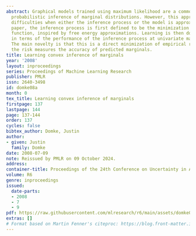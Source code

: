 ```yaml
---
abstract: Graphical models trained using maximum likelihood are a common tool for
  probabilistic inference of marginal distributions. However, this approach suffers
  difficulties when either the inference process or the model is approximate. In this
  paper, the inference process is first defined to be the minimization of a convex
  function, inspired by free energy approximations. Learning is then done directly
  in terms of the performance of the inference process at univariate marginal prediction.
  The main novelty is that this is a direct minimization of empirical risk, where
  the risk measures the accuracy of predicted marginals.
title: Learning convex inference of marginals
year: '2008'
layout: inproceedings
series: Proceedings of Machine Learning Research
publisher: PMLR
issn: 2640-3498
id: domke08a
month: 0
tex_title: Learning convex inference of marginals
firstpage: 137
lastpage: 144
page: 137-144
order: 137
cycles: false
bibtex_author: Domke, Justin
author:
- given: Justin
  family: Domke
date: 2008-07-09
note: Reissued by PMLR on 09 October 2024.
address:
container-title: Proceedings of the 24th Conference on Uncertainty in Artificial Intelligence
volume: R6
genre: inproceedings
issued:
  date-parts:
  - 2008
  - 7
  - 9
pdf: https://raw.githubusercontent.com/mlresearch/r6/main/assets/domke08a/domke08a.pdf
extras: []
# Format based on Martin Fenner's citeproc: https://blog.front-matter.io/posts/citeproc-yaml-for-bibliographies/
---
```

